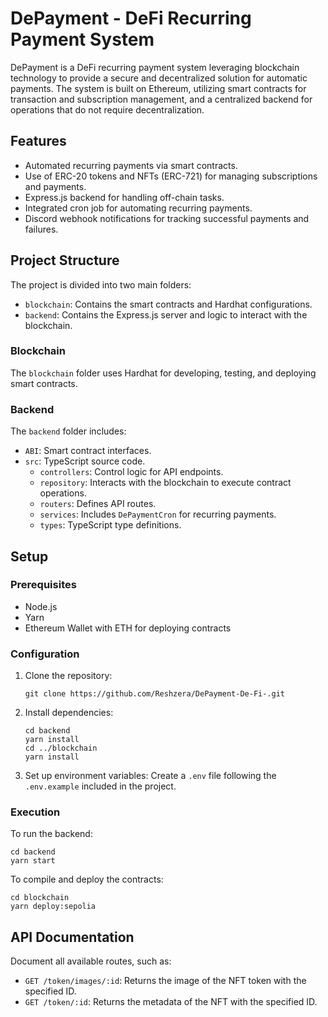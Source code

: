# DePayment - DeFi Recurring Payment System

DePayment is a DeFi recurring payment system leveraging blockchain technology to provide a secure and decentralized solution for automatic payments. The system is built on Ethereum, utilizing smart contracts for transaction and subscription management, and a centralized backend for operations that do not require decentralization.

## Features

- Automated recurring payments via smart contracts.
- Use of ERC-20 tokens and NFTs (ERC-721) for managing subscriptions and payments.
- Express.js backend for handling off-chain tasks.
- Integrated cron job for automating recurring payments.
- Discord webhook notifications for tracking successful payments and failures.

## Project Structure

The project is divided into two main folders:

- `blockchain`: Contains the smart contracts and Hardhat configurations.
- `backend`: Contains the Express.js server and logic to interact with the blockchain.

### Blockchain

The `blockchain` folder uses Hardhat for developing, testing, and deploying smart contracts.

### Backend

The `backend` folder includes:

- `ABI`: Smart contract interfaces.
- `src`: TypeScript source code.
  - `controllers`: Control logic for API endpoints.
  - `repository`: Interacts with the blockchain to execute contract operations.
  - `routers`: Defines API routes.
  - `services`: Includes `DePaymentCron` for recurring payments.
  - `types`: TypeScript type definitions.

## Setup

### Prerequisites

- Node.js
- Yarn
- Ethereum Wallet with ETH for deploying contracts

### Configuration

1. Clone the repository:
   ```
   git clone https://github.com/Reshzera/DePayment-De-Fi-.git
   ```
2. Install dependencies:
   ```
   cd backend
   yarn install
   cd ../blockchain
   yarn install
   ```
3. Set up environment variables:
   Create a `.env` file following the `.env.example` included in the project.

### Execution

To run the backend:

```shell
cd backend
yarn start
```

To compile and deploy the contracts:

```shell
cd blockchain
yarn deploy:sepolia
```

## API Documentation

Document all available routes, such as:

- `GET /token/images/:id`: Returns the image of the NFT token with the specified ID.
- `GET /token/:id`: Returns the metadata of the NFT with the specified ID.
